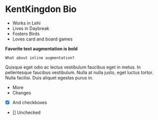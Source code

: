 # KentKingdon Bio

- Works in Lehi
- Lives in Daybreak
- Fosters Birds
- Loves card and board games

**Favorite text augmentation is bold**

`What about inline augmentation?`

Quisque eget odio ac lectus vestibulum faucibus eget in metus. In pellentesque faucibus vestibulum. Nulla at nulla justo, eget luctus tortor. Nulla facilisi. Duis aliquet egestas purus in.
- More
- Changes
- [x] And checkboxes
- [] Unchecked
